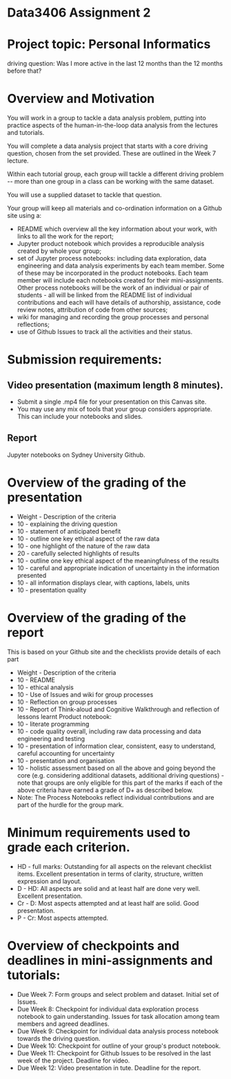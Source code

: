 # Data3406 Assignment 2

# Project topic: Personal Informatics

driving question: Was I more active in the last 12 months than the 12 months before that?


# Overview and Motivation
You will work in a group to tackle a data analysis problem, putting into practice aspects of the human-in-the-loop data analysis from the lectures and tutorials.

You will complete a data analysis project that starts with a core driving question, chosen from the set provided.  These are outlined in the Week 7 lecture. 

Within each tutorial group, each group will tackle a different driving problem -- more than one group in a class can be working with the same dataset.

You will use a supplied dataset to tackle that question.

Your group will keep all materials and co-ordination information on a Github site using a:

-   README which overview all the key information about your work, with links to all the work for the report;
-   Jupyter product notebook which provides a reproducible analysis created by whole your group;
-   set of Jupyter process notebooks: including data exploration, data engineering and data analysis experiments by each team member.  Some of these may be incorporated in the product notebooks. Each team member will include each notebooks created for their mini-assignments. Other process notebooks will be the work of an individual or pair of students - all will be linked from the README list of individual contributions and each will have details of authorship, assistance, code review notes, attribution of code from other sources;
-   wiki for managing and recording the group processes and personal reflections;
-   use of Github Issues to track all the activities and their status.
 

 

# Submission requirements:


## Video presentation (maximum length 8 minutes).

-  Submit a single .mp4 file for your presentation on this Canvas site.
-  You may use any mix of tools that your group considers appropriate. This can include your notebooks and slides.

## Report

Jupyter notebooks on Sydney University Github. 
 

# Overview of the grading of the presentation

-  Weight - Description of the criteria
-  10 - explaining the driving question
-  10 - statement of anticipated benefit
-  10 - outline one key ethical aspect of the raw data
-  10 - one highlight of the nature of the raw data
-  20 - carefully selected highlights of results
-  10 - outline one key ethical aspect of the meaningfulness of the results
-  10 - careful and appropriate indication of uncertainty in the information presented
-  10 - all information displays clear, with captions, labels, units
-  10 - presentation quality
 

# Overview of the grading of the report
 

This is based on your Github site and the checklists provide details of each part

-  Weight - Description of the criteria
-  10 - README
-  10 - ethical analysis
-  10 - Use of Issues and wiki for group processes
-  10 - Reflection on group processes
-  10 - Report of Think-aloud and Cognitive Walkthrough and reflection of lessons learnt
Product notebook:
-  10 - literate programming
-  10 - code quality overall, including raw data processing and data engineering and testing
-  10 - presentation of information clear, consistent, easy to understand, careful accounting for uncertainty
-  10 - presentation and organisation 
-  10 - holistic assessment based on all the above and going beyond the core (e.g. considering additional datasets, additional driving questions) - note that groups are only eligible for this part of the marks if each of the above criteria have earned a grade of D+ as described below.
-  Note:  The Process Notebooks reflect individual contributions and are part of the hurdle for the group mark.

 

 

# Minimum requirements used to grade each criterion.

-  HD - full marks: Outstanding for all aspects on the relevant checklist items. Excellent presentation in terms of clarity, structure, written expression and layout.
-  D - HD:  All aspects are solid and at least half are done very well. Excellent presentation.
-  Cr - D: Most aspects attempted and at least half are solid. Good presentation.
-  P - Cr: Most aspects attempted. 
 

# Overview of checkpoints and deadlines in mini-assignments and tutorials:


-  Due Week 7: Form groups and select problem and dataset. Initial set of Issues.
-  Due Week 8: Checkpoint for individual data exploration process notebook to gain understanding. Issues for task allocation among team members and agreed deadlines.
-  Due Week 9: Checkpoint for individual data analysis process notebook towards the driving question.
-  Due Week 10: Checkpoint for outline of your group's product notebook.
-  Due Week 11: Checkpoint for Github Issues to be resolved in the last week of the project. Deadline for video.
-  Due Week 12: Video presentation in tute. Deadline for the report.

